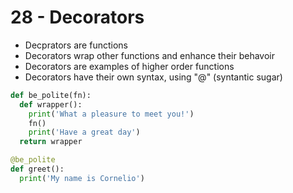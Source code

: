 # 28 - Decorators
- Decprators are functions
- Decorators wrap other functions and enhance their behavoir
- Decorators are examples of higher order functions
- Decorators have their own syntax, using "@" (syntantic sugar)

```python
def be_polite(fn):
  def wrapper():
    print('What a pleasure to meet you!')
    fn()
    print('Have a great day')
  return wrapper

@be_polite
def greet():
  print('My name is Cornelio')
```

